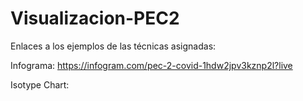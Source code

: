 # Visualizacion-PEC2
 
Enlaces a los ejemplos de las técnicas asignadas:

 Infograma: https://infogram.com/pec-2-covid-1hdw2jpv3kznp2l?live

 Isotype Chart: 

